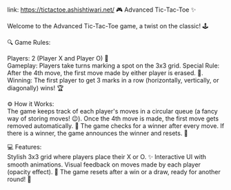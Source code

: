 link: https://tictactoe.ashishtiwari.net/
🎮 Advanced Tic-Tac-Toe ✨

Welcome to the Advanced Tic-Tac-Toe game, a twist on the classic! 🕹️

🔍 Game Rules:

Players: 2 (Player X and Player O) 🤺  
Gameplay: Players take turns marking a spot on the 3x3 grid.
Special Rule: After the 4th move, the first move made by either player is erased. 🎲.   
Winning: The first player to get 3 marks in a row (horizontally, vertically, or diagonally) wins! 🏆

⚙️ How it Works:  
The game keeps track of each player's moves in a circular queue (a fancy way of storing moves! 😉).
Once the 4th move is made, the first move gets removed automatically. 🧹
The game checks for a winner after every move.
If there is a winner, the game announces the winner and resets. 🔄

💻 Features:  
Stylish 3x3 grid where players place their X or O. ✨
Interactive UI with smooth animations. Visual feedback on moves made by each player (opacity effect). 👀
The game resets after a win or a draw, ready for another round! 🔁
